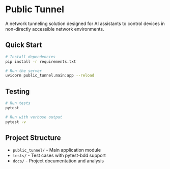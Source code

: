# Public Tunnel

A network tunneling solution designed for AI assistants to control devices in non-directly accessible network environments.

## Quick Start

```bash
# Install dependencies
pip install -r requirements.txt

# Run the server
uvicorn public_tunnel.main:app --reload
```

## Testing

```bash
# Run tests
pytest

# Run with verbose output
pytest -v
```

## Project Structure

- `public_tunnel/` - Main application module
- `tests/` - Test cases with pytest-bdd support
- `docs/` - Project documentation and analysis
